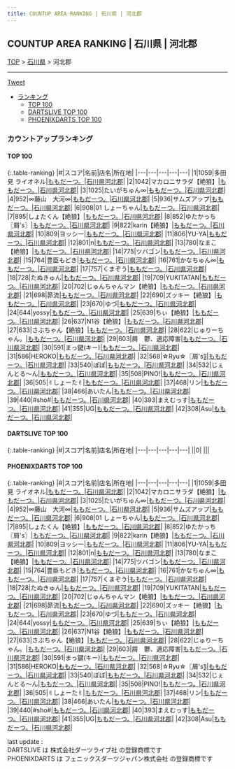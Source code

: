 ```yaml
---
title: COUNTUP AREA RANKING | 石川県 | 河北郡
---
```

## COUNTUP AREA RANKING | 石川県 | 河北郡

[TOP](/darts/rank/) > [石川県](/darts/rank/石川県/) > 河北郡

___

<a href="https://twitter.com/share?ref_src=twsrc%5Etfw" data-text="COUNTUP AREA RANKING | 石川県河北郡" class="twitter-share-button" data-hashtags="DARTSLIVE,PHOENIXDARTS,darts,ダーツ" data-show-count="false">Tweet</a>

* [ランキング](#カウントアップランキング)
    * [TOP 100](#top-100)
    * [DARTSLIVE TOP 100](#dartslive-top-100)
    * [PHOENIXDARTS TOP 100](#phoenixdarts-top-100)

### カウントアップランキング

#### TOP 100



{:.table-ranking}
|#|スコア|名前|店名|所在地|
|---|---|---|---|---|
|1|1059|<span class="rank-name-pd">多田見 ライオネル</span>|<a href="https://vs.phoenixdarts.com/jp/shop/shopDetailInfo/s_9361?s_seq=9361">ももだーつ。</a>|<a href="/darts/rank/石川県/河北郡">石川県河北郡</a>|
|2|1042|<span class="rank-name-pd">マカロニサラダ【絶狼】</span>|<a href="https://vs.phoenixdarts.com/jp/shop/shopDetailInfo/s_9361?s_seq=9361">ももだーつ。</a>|<a href="/darts/rank/石川県/河北郡">石川県河北郡</a>|
|3|1025|<span class="rank-name-pd">たいがちゅん∞</span>|<a href="https://vs.phoenixdarts.com/jp/shop/shopDetailInfo/s_9361?s_seq=9361">ももだーつ。</a>|<a href="/darts/rank/石川県/河北郡">石川県河北郡</a>|
|4|952|<span class="rank-name-pd">∞藤山　大河∞</span>|<a href="https://vs.phoenixdarts.com/jp/shop/shopDetailInfo/s_9361?s_seq=9361">ももだーつ。</a>|<a href="/darts/rank/石川県/河北郡">石川県河北郡</a>|
|5|936|<span class="rank-name-pd">サムズアップ</span>|<a href="https://vs.phoenixdarts.com/jp/shop/shopDetailInfo/s_9361?s_seq=9361">ももだーつ。</a>|<a href="/darts/rank/石川県/河北郡">石川県河北郡</a>|
|6|908|<span class="rank-name-pd">01 しょーちゃん</span>|<a href="https://vs.phoenixdarts.com/jp/shop/shopDetailInfo/s_9361?s_seq=9361">ももだーつ。</a>|<a href="/darts/rank/石川県/河北郡">石川県河北郡</a>|
|7|895|<span class="rank-name-pd">しょたくん【絶狼】</span>|<a href="https://vs.phoenixdarts.com/jp/shop/shopDetailInfo/s_9361?s_seq=9361">ももだーつ。</a>|<a href="/darts/rank/石川県/河北郡">石川県河北郡</a>|
|8|852|<span class="rank-name-pd">ゆたかっち〖屑&#x27;s〗</span>|<a href="https://vs.phoenixdarts.com/jp/shop/shopDetailInfo/s_9361?s_seq=9361">ももだーつ。</a>|<a href="/darts/rank/石川県/河北郡">石川県河北郡</a>|
|9|822|<span class="rank-name-pd">karin【絶狼】</span>|<a href="https://vs.phoenixdarts.com/jp/shop/shopDetailInfo/s_9361?s_seq=9361">ももだーつ。</a>|<a href="/darts/rank/石川県/河北郡">石川県河北郡</a>|
|10|809|<span class="rank-name-pd">ヨッシー</span>|<a href="https://vs.phoenixdarts.com/jp/shop/shopDetailInfo/s_9361?s_seq=9361">ももだーつ。</a>|<a href="/darts/rank/石川県/河北郡">石川県河北郡</a>|
|11|806|<span class="rank-name-pd">YU-YA</span>|<a href="https://vs.phoenixdarts.com/jp/shop/shopDetailInfo/s_9361?s_seq=9361">ももだーつ。</a>|<a href="/darts/rank/石川県/河北郡">石川県河北郡</a>|
|12|801|<span class="rank-name-pd">n</span>|<a href="https://vs.phoenixdarts.com/jp/shop/shopDetailInfo/s_9361?s_seq=9361">ももだーつ。</a>|<a href="/darts/rank/石川県/河北郡">石川県河北郡</a>|
|13|780|<span class="rank-name-pd">なまこ【絶狼】</span>|<a href="https://vs.phoenixdarts.com/jp/shop/shopDetailInfo/s_9361?s_seq=9361">ももだーつ。</a>|<a href="/darts/rank/石川県/河北郡">石川県河北郡</a>|
|14|775|<span class="rank-name-pd">ツバゴン</span>|<a href="https://vs.phoenixdarts.com/jp/shop/shopDetailInfo/s_9361?s_seq=9361">ももだーつ。</a>|<a href="/darts/rank/石川県/河北郡">石川県河北郡</a>|
|15|764|<span class="rank-name-pd">豊臣もどき</span>|<a href="https://vs.phoenixdarts.com/jp/shop/shopDetailInfo/s_9361?s_seq=9361">ももだーつ。</a>|<a href="/darts/rank/石川県/河北郡">石川県河北郡</a>|
|16|761|<span class="rank-name-pd">かなちゅん∞</span>|<a href="https://vs.phoenixdarts.com/jp/shop/shopDetailInfo/s_9361?s_seq=9361">ももだーつ。</a>|<a href="/darts/rank/石川県/河北郡">石川県河北郡</a>|
|17|757|<span class="rank-name-pd">くまぞう</span>|<a href="https://vs.phoenixdarts.com/jp/shop/shopDetailInfo/s_9361?s_seq=9361">ももだーつ。</a>|<a href="/darts/rank/石川県/河北郡">石川県河北郡</a>|
|18|728|<span class="rank-name-pd">たぬきゅん</span>|<a href="https://vs.phoenixdarts.com/jp/shop/shopDetailInfo/s_9361?s_seq=9361">ももだーつ。</a>|<a href="/darts/rank/石川県/河北郡">石川県河北郡</a>|
|19|709|<span class="rank-name-pd">YUKITATAN</span>|<a href="https://vs.phoenixdarts.com/jp/shop/shopDetailInfo/s_9361?s_seq=9361">ももだーつ。</a>|<a href="/darts/rank/石川県/河北郡">石川県河北郡</a>|
|20|702|<span class="rank-name-pd">じゅんちゃんマン【絶狼】</span>|<a href="https://vs.phoenixdarts.com/jp/shop/shopDetailInfo/s_9361?s_seq=9361">ももだーつ。</a>|<a href="/darts/rank/石川県/河北郡">石川県河北郡</a>|
|21|698|<span class="rank-name-pd">昴流</span>|<a href="https://vs.phoenixdarts.com/jp/shop/shopDetailInfo/s_9361?s_seq=9361">ももだーつ。</a>|<a href="/darts/rank/石川県/河北郡">石川県河北郡</a>|
|22|690|<span class="rank-name-pd">ズッキー【絶狼】</span>|<a href="https://vs.phoenixdarts.com/jp/shop/shopDetailInfo/s_9361?s_seq=9361">ももだーつ。</a>|<a href="/darts/rank/石川県/河北郡">石川県河北郡</a>|
|23|670|<span class="rank-name-pd">ゆづ</span>|<a href="https://vs.phoenixdarts.com/jp/shop/shopDetailInfo/s_9361?s_seq=9361">ももだーつ。</a>|<a href="/darts/rank/石川県/河北郡">石川県河北郡</a>|
|24|644|<span class="rank-name-pd">yossy</span>|<a href="https://vs.phoenixdarts.com/jp/shop/shopDetailInfo/s_9361?s_seq=9361">ももだーつ。</a>|<a href="/darts/rank/石川県/河北郡">石川県河北郡</a>|
|25|639|<span class="rank-name-pd">ちぃ【絶狼】</span>|<a href="https://vs.phoenixdarts.com/jp/shop/shopDetailInfo/s_9361?s_seq=9361">ももだーつ。</a>|<a href="/darts/rank/石川県/河北郡">石川県河北郡</a>|
|26|637|<span class="rank-name-pd">N1谷【絶狼】</span>|<a href="https://vs.phoenixdarts.com/jp/shop/shopDetailInfo/s_9361?s_seq=9361">ももだーつ。</a>|<a href="/darts/rank/石川県/河北郡">石川県河北郡</a>|
|27|633|<span class="rank-name-pd">さぶちゃん【絶狼】</span>|<a href="https://vs.phoenixdarts.com/jp/shop/shopDetailInfo/s_9361?s_seq=9361">ももだーつ。</a>|<a href="/darts/rank/石川県/河北郡">石川県河北郡</a>|
|28|622|<span class="rank-name-pd">じゅりーちゃん。</span>|<a href="https://vs.phoenixdarts.com/jp/shop/shopDetailInfo/s_9361?s_seq=9361">ももだーつ。</a>|<a href="/darts/rank/石川県/河北郡">石川県河北郡</a>|
|29|603|<span class="rank-name-pd">屑　鬱、適応障害</span>|<a href="https://vs.phoenixdarts.com/jp/shop/shopDetailInfo/s_9361?s_seq=9361">ももだーつ。</a>|<a href="/darts/rank/石川県/河北郡">石川県河北郡</a>|
|30|591|<span class="rank-name-pd">まっ鍵(キー)</span>|<a href="https://vs.phoenixdarts.com/jp/shop/shopDetailInfo/s_9361?s_seq=9361">ももだーつ。</a>|<a href="/darts/rank/石川県/河北郡">石川県河北郡</a>|
|31|586|<span class="rank-name-pd">HEROKO</span>|<a href="https://vs.phoenixdarts.com/jp/shop/shopDetailInfo/s_9361?s_seq=9361">ももだーつ。</a>|<a href="/darts/rank/石川県/河北郡">石川県河北郡</a>|
|32|568|<span class="rank-name-pd">☆Ryu☆〖屑&#x27;s〗</span>|<a href="https://vs.phoenixdarts.com/jp/shop/shopDetailInfo/s_9361?s_seq=9361">ももだーつ。</a>|<a href="/darts/rank/石川県/河北郡">石川県河北郡</a>|
|33|540|<span class="rank-name-pd">ぽぽ</span>|<a href="https://vs.phoenixdarts.com/jp/shop/shopDetailInfo/s_9361?s_seq=9361">ももだーつ。</a>|<a href="/darts/rank/石川県/河北郡">石川県河北郡</a>|
|34|532|<span class="rank-name-pd">じぇんとる～ん</span>|<a href="https://vs.phoenixdarts.com/jp/shop/shopDetailInfo/s_9361?s_seq=9361">ももだーつ。</a>|<a href="/darts/rank/石川県/河北郡">石川県河北郡</a>|
|35|508|<span class="rank-name-pd">PINO!</span>|<a href="https://vs.phoenixdarts.com/jp/shop/shopDetailInfo/s_9361?s_seq=9361">ももだーつ。</a>|<a href="/darts/rank/石川県/河北郡">石川県河北郡</a>|
|36|505|<span class="rank-name-pd">✌︎しょーた✌︎</span>|<a href="https://vs.phoenixdarts.com/jp/shop/shopDetailInfo/s_9361?s_seq=9361">ももだーつ。</a>|<a href="/darts/rank/石川県/河北郡">石川県河北郡</a>|
|37|468|<span class="rank-name-pd">リン</span>|<a href="https://vs.phoenixdarts.com/jp/shop/shopDetailInfo/s_9361?s_seq=9361">ももだーつ。</a>|<a href="/darts/rank/石川県/河北郡">石川県河北郡</a>|
|38|466|<span class="rank-name-pd">あいたん</span>|<a href="https://vs.phoenixdarts.com/jp/shop/shopDetailInfo/s_9361?s_seq=9361">ももだーつ。</a>|<a href="/darts/rank/石川県/河北郡">石川県河北郡</a>|
|39|440|<span class="rank-name-pd">#sho#</span>|<a href="https://vs.phoenixdarts.com/jp/shop/shopDetailInfo/s_9361?s_seq=9361">ももだーつ。</a>|<a href="/darts/rank/石川県/河北郡">石川県河北郡</a>|
|40|393|<span class="rank-name-pd">まえむっす</span>|<a href="https://vs.phoenixdarts.com/jp/shop/shopDetailInfo/s_9361?s_seq=9361">ももだーつ。</a>|<a href="/darts/rank/石川県/河北郡">石川県河北郡</a>|
|41|355|<span class="rank-name-pd">UG</span>|<a href="https://vs.phoenixdarts.com/jp/shop/shopDetailInfo/s_9361?s_seq=9361">ももだーつ。</a>|<a href="/darts/rank/石川県/河北郡">石川県河北郡</a>|
|42|308|<span class="rank-name-pd">Asu</span>|<a href="https://vs.phoenixdarts.com/jp/shop/shopDetailInfo/s_9361?s_seq=9361">ももだーつ。</a>|<a href="/darts/rank/石川県/河北郡">石川県河北郡</a>|


#### DARTSLIVE TOP 100



{:.table-ranking}
|#|スコア|名前|店名|所在地|
|---|---|---|---|---|
||0|<span class="rank-name-dl"> </span>|<a href=""></a>|<a href="/darts/rank//"></a>|


#### PHOENIXDARTS TOP 100



{:.table-ranking}
|#|スコア|名前|店名|所在地|
|---|---|---|---|---|
|1|1059|<span class="rank-name-pd">多田見 ライオネル</span>|<a href="https://vs.phoenixdarts.com/jp/shop/shopDetailInfo/s_9361?s_seq=9361">ももだーつ。</a>|<a href="/darts/rank/石川県/河北郡">石川県河北郡</a>|
|2|1042|<span class="rank-name-pd">マカロニサラダ【絶狼】</span>|<a href="https://vs.phoenixdarts.com/jp/shop/shopDetailInfo/s_9361?s_seq=9361">ももだーつ。</a>|<a href="/darts/rank/石川県/河北郡">石川県河北郡</a>|
|3|1025|<span class="rank-name-pd">たいがちゅん∞</span>|<a href="https://vs.phoenixdarts.com/jp/shop/shopDetailInfo/s_9361?s_seq=9361">ももだーつ。</a>|<a href="/darts/rank/石川県/河北郡">石川県河北郡</a>|
|4|952|<span class="rank-name-pd">∞藤山　大河∞</span>|<a href="https://vs.phoenixdarts.com/jp/shop/shopDetailInfo/s_9361?s_seq=9361">ももだーつ。</a>|<a href="/darts/rank/石川県/河北郡">石川県河北郡</a>|
|5|936|<span class="rank-name-pd">サムズアップ</span>|<a href="https://vs.phoenixdarts.com/jp/shop/shopDetailInfo/s_9361?s_seq=9361">ももだーつ。</a>|<a href="/darts/rank/石川県/河北郡">石川県河北郡</a>|
|6|908|<span class="rank-name-pd">01 しょーちゃん</span>|<a href="https://vs.phoenixdarts.com/jp/shop/shopDetailInfo/s_9361?s_seq=9361">ももだーつ。</a>|<a href="/darts/rank/石川県/河北郡">石川県河北郡</a>|
|7|895|<span class="rank-name-pd">しょたくん【絶狼】</span>|<a href="https://vs.phoenixdarts.com/jp/shop/shopDetailInfo/s_9361?s_seq=9361">ももだーつ。</a>|<a href="/darts/rank/石川県/河北郡">石川県河北郡</a>|
|8|852|<span class="rank-name-pd">ゆたかっち〖屑&#x27;s〗</span>|<a href="https://vs.phoenixdarts.com/jp/shop/shopDetailInfo/s_9361?s_seq=9361">ももだーつ。</a>|<a href="/darts/rank/石川県/河北郡">石川県河北郡</a>|
|9|822|<span class="rank-name-pd">karin【絶狼】</span>|<a href="https://vs.phoenixdarts.com/jp/shop/shopDetailInfo/s_9361?s_seq=9361">ももだーつ。</a>|<a href="/darts/rank/石川県/河北郡">石川県河北郡</a>|
|10|809|<span class="rank-name-pd">ヨッシー</span>|<a href="https://vs.phoenixdarts.com/jp/shop/shopDetailInfo/s_9361?s_seq=9361">ももだーつ。</a>|<a href="/darts/rank/石川県/河北郡">石川県河北郡</a>|
|11|806|<span class="rank-name-pd">YU-YA</span>|<a href="https://vs.phoenixdarts.com/jp/shop/shopDetailInfo/s_9361?s_seq=9361">ももだーつ。</a>|<a href="/darts/rank/石川県/河北郡">石川県河北郡</a>|
|12|801|<span class="rank-name-pd">n</span>|<a href="https://vs.phoenixdarts.com/jp/shop/shopDetailInfo/s_9361?s_seq=9361">ももだーつ。</a>|<a href="/darts/rank/石川県/河北郡">石川県河北郡</a>|
|13|780|<span class="rank-name-pd">なまこ【絶狼】</span>|<a href="https://vs.phoenixdarts.com/jp/shop/shopDetailInfo/s_9361?s_seq=9361">ももだーつ。</a>|<a href="/darts/rank/石川県/河北郡">石川県河北郡</a>|
|14|775|<span class="rank-name-pd">ツバゴン</span>|<a href="https://vs.phoenixdarts.com/jp/shop/shopDetailInfo/s_9361?s_seq=9361">ももだーつ。</a>|<a href="/darts/rank/石川県/河北郡">石川県河北郡</a>|
|15|764|<span class="rank-name-pd">豊臣もどき</span>|<a href="https://vs.phoenixdarts.com/jp/shop/shopDetailInfo/s_9361?s_seq=9361">ももだーつ。</a>|<a href="/darts/rank/石川県/河北郡">石川県河北郡</a>|
|16|761|<span class="rank-name-pd">かなちゅん∞</span>|<a href="https://vs.phoenixdarts.com/jp/shop/shopDetailInfo/s_9361?s_seq=9361">ももだーつ。</a>|<a href="/darts/rank/石川県/河北郡">石川県河北郡</a>|
|17|757|<span class="rank-name-pd">くまぞう</span>|<a href="https://vs.phoenixdarts.com/jp/shop/shopDetailInfo/s_9361?s_seq=9361">ももだーつ。</a>|<a href="/darts/rank/石川県/河北郡">石川県河北郡</a>|
|18|728|<span class="rank-name-pd">たぬきゅん</span>|<a href="https://vs.phoenixdarts.com/jp/shop/shopDetailInfo/s_9361?s_seq=9361">ももだーつ。</a>|<a href="/darts/rank/石川県/河北郡">石川県河北郡</a>|
|19|709|<span class="rank-name-pd">YUKITATAN</span>|<a href="https://vs.phoenixdarts.com/jp/shop/shopDetailInfo/s_9361?s_seq=9361">ももだーつ。</a>|<a href="/darts/rank/石川県/河北郡">石川県河北郡</a>|
|20|702|<span class="rank-name-pd">じゅんちゃんマン【絶狼】</span>|<a href="https://vs.phoenixdarts.com/jp/shop/shopDetailInfo/s_9361?s_seq=9361">ももだーつ。</a>|<a href="/darts/rank/石川県/河北郡">石川県河北郡</a>|
|21|698|<span class="rank-name-pd">昴流</span>|<a href="https://vs.phoenixdarts.com/jp/shop/shopDetailInfo/s_9361?s_seq=9361">ももだーつ。</a>|<a href="/darts/rank/石川県/河北郡">石川県河北郡</a>|
|22|690|<span class="rank-name-pd">ズッキー【絶狼】</span>|<a href="https://vs.phoenixdarts.com/jp/shop/shopDetailInfo/s_9361?s_seq=9361">ももだーつ。</a>|<a href="/darts/rank/石川県/河北郡">石川県河北郡</a>|
|23|670|<span class="rank-name-pd">ゆづ</span>|<a href="https://vs.phoenixdarts.com/jp/shop/shopDetailInfo/s_9361?s_seq=9361">ももだーつ。</a>|<a href="/darts/rank/石川県/河北郡">石川県河北郡</a>|
|24|644|<span class="rank-name-pd">yossy</span>|<a href="https://vs.phoenixdarts.com/jp/shop/shopDetailInfo/s_9361?s_seq=9361">ももだーつ。</a>|<a href="/darts/rank/石川県/河北郡">石川県河北郡</a>|
|25|639|<span class="rank-name-pd">ちぃ【絶狼】</span>|<a href="https://vs.phoenixdarts.com/jp/shop/shopDetailInfo/s_9361?s_seq=9361">ももだーつ。</a>|<a href="/darts/rank/石川県/河北郡">石川県河北郡</a>|
|26|637|<span class="rank-name-pd">N1谷【絶狼】</span>|<a href="https://vs.phoenixdarts.com/jp/shop/shopDetailInfo/s_9361?s_seq=9361">ももだーつ。</a>|<a href="/darts/rank/石川県/河北郡">石川県河北郡</a>|
|27|633|<span class="rank-name-pd">さぶちゃん【絶狼】</span>|<a href="https://vs.phoenixdarts.com/jp/shop/shopDetailInfo/s_9361?s_seq=9361">ももだーつ。</a>|<a href="/darts/rank/石川県/河北郡">石川県河北郡</a>|
|28|622|<span class="rank-name-pd">じゅりーちゃん。</span>|<a href="https://vs.phoenixdarts.com/jp/shop/shopDetailInfo/s_9361?s_seq=9361">ももだーつ。</a>|<a href="/darts/rank/石川県/河北郡">石川県河北郡</a>|
|29|603|<span class="rank-name-pd">屑　鬱、適応障害</span>|<a href="https://vs.phoenixdarts.com/jp/shop/shopDetailInfo/s_9361?s_seq=9361">ももだーつ。</a>|<a href="/darts/rank/石川県/河北郡">石川県河北郡</a>|
|30|591|<span class="rank-name-pd">まっ鍵(キー)</span>|<a href="https://vs.phoenixdarts.com/jp/shop/shopDetailInfo/s_9361?s_seq=9361">ももだーつ。</a>|<a href="/darts/rank/石川県/河北郡">石川県河北郡</a>|
|31|586|<span class="rank-name-pd">HEROKO</span>|<a href="https://vs.phoenixdarts.com/jp/shop/shopDetailInfo/s_9361?s_seq=9361">ももだーつ。</a>|<a href="/darts/rank/石川県/河北郡">石川県河北郡</a>|
|32|568|<span class="rank-name-pd">☆Ryu☆〖屑&#x27;s〗</span>|<a href="https://vs.phoenixdarts.com/jp/shop/shopDetailInfo/s_9361?s_seq=9361">ももだーつ。</a>|<a href="/darts/rank/石川県/河北郡">石川県河北郡</a>|
|33|540|<span class="rank-name-pd">ぽぽ</span>|<a href="https://vs.phoenixdarts.com/jp/shop/shopDetailInfo/s_9361?s_seq=9361">ももだーつ。</a>|<a href="/darts/rank/石川県/河北郡">石川県河北郡</a>|
|34|532|<span class="rank-name-pd">じぇんとる～ん</span>|<a href="https://vs.phoenixdarts.com/jp/shop/shopDetailInfo/s_9361?s_seq=9361">ももだーつ。</a>|<a href="/darts/rank/石川県/河北郡">石川県河北郡</a>|
|35|508|<span class="rank-name-pd">PINO!</span>|<a href="https://vs.phoenixdarts.com/jp/shop/shopDetailInfo/s_9361?s_seq=9361">ももだーつ。</a>|<a href="/darts/rank/石川県/河北郡">石川県河北郡</a>|
|36|505|<span class="rank-name-pd">✌︎しょーた✌︎</span>|<a href="https://vs.phoenixdarts.com/jp/shop/shopDetailInfo/s_9361?s_seq=9361">ももだーつ。</a>|<a href="/darts/rank/石川県/河北郡">石川県河北郡</a>|
|37|468|<span class="rank-name-pd">リン</span>|<a href="https://vs.phoenixdarts.com/jp/shop/shopDetailInfo/s_9361?s_seq=9361">ももだーつ。</a>|<a href="/darts/rank/石川県/河北郡">石川県河北郡</a>|
|38|466|<span class="rank-name-pd">あいたん</span>|<a href="https://vs.phoenixdarts.com/jp/shop/shopDetailInfo/s_9361?s_seq=9361">ももだーつ。</a>|<a href="/darts/rank/石川県/河北郡">石川県河北郡</a>|
|39|440|<span class="rank-name-pd">#sho#</span>|<a href="https://vs.phoenixdarts.com/jp/shop/shopDetailInfo/s_9361?s_seq=9361">ももだーつ。</a>|<a href="/darts/rank/石川県/河北郡">石川県河北郡</a>|
|40|393|<span class="rank-name-pd">まえむっす</span>|<a href="https://vs.phoenixdarts.com/jp/shop/shopDetailInfo/s_9361?s_seq=9361">ももだーつ。</a>|<a href="/darts/rank/石川県/河北郡">石川県河北郡</a>|
|41|355|<span class="rank-name-pd">UG</span>|<a href="https://vs.phoenixdarts.com/jp/shop/shopDetailInfo/s_9361?s_seq=9361">ももだーつ。</a>|<a href="/darts/rank/石川県/河北郡">石川県河北郡</a>|
|42|308|<span class="rank-name-pd">Asu</span>|<a href="https://vs.phoenixdarts.com/jp/shop/shopDetailInfo/s_9361?s_seq=9361">ももだーつ。</a>|<a href="/darts/rank/石川県/河北郡">石川県河北郡</a>|


<div class="footer border-top border-gray-light mt-5 pt-3 text-right text-gray">
    last update : <span style="font-weight: italic" id="foot_last_modified"></span><br />
    DARTSLIVE は 株式会社ダーツライブ社 の登録商標です<br />
    PHOENIXDARTS は フェニックスダーツジャパン株式会社 の登録商標です<br />
</div>

<script src="https://cdnjs.cloudflare.com/ajax/libs/jquery.tablesorter/2.31.3/js/jquery.tablesorter.min.js" integrity="sha512-qzgd5cYSZcosqpzpn7zF2ZId8f/8CHmFKZ8j7mU4OUXTNRd5g+ZHBPsgKEwoqxCtdQvExE5LprwwPAgoicguNg==" crossorigin="anonymous" referrerpolicy="no-referrer"></script>
<link rel="stylesheet" href="https://cdnjs.cloudflare.com/ajax/libs/jquery.tablesorter/2.31.3/css/theme.default.min.css" integrity="sha512-wghhOJkjQX0Lh3NSWvNKeZ0ZpNn+SPVXX1Qyc9OCaogADktxrBiBdKGDoqVUOyhStvMBmJQ8ZdMHiR3wuEq8+w==" crossorigin="anonymous" referrerpolicy="no-referrer" />
<script>
$(function() {
    $(".table-ranking").tablesorter({sortList:[[0, 0]]});
    $("#foot_last_modified").text(formatDate(new Date(document.lastModified), 'yyyy-MM-dd HH:mm:ss'));
});
</script>

<script async src="https://platform.twitter.com/widgets.js" charset="utf-8"></script>